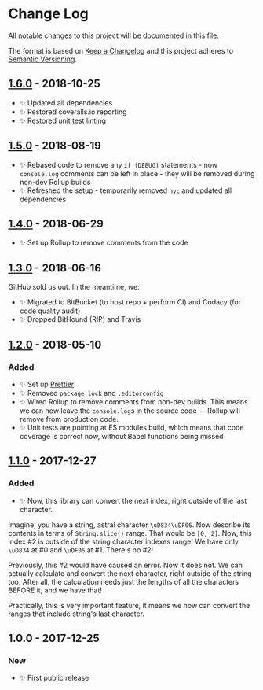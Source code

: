 # Change Log

All notable changes to this project will be documented in this file.

The format is based on [Keep a Changelog](http://keepachangelog.com/)
and this project adheres to [Semantic Versioning](http://semver.org/).

## [1.6.0] - 2018-10-25

- ✨ Updated all dependencies
- ✨ Restored coveralls.io reporting
- ✨ Restored unit test linting

## [1.5.0] - 2018-08-19

- ✨ Rebased code to remove any `if (DEBUG)` statements - now `console.log` comments can be left in place - they will be removed during non-dev Rollup builds
- ✨ Refreshed the setup - temporarily removed `nyc` and updated all dependencies

## [1.4.0] - 2018-06-29

- ✨ Set up Rollup to remove comments from the code

## [1.3.0] - 2018-06-16

GitHub sold us out. In the meantime, we:

- ✨ Migrated to BitBucket (to host repo + perform CI) and Codacy (for code quality audit)
- ✨ Dropped BitHound (RIP) and Travis

## [1.2.0] - 2018-05-10

### Added

- ✨ Set up [Prettier](https://prettier.io)
- ✨ Removed `package.lock` and `.editorconfig`
- ✨ Wired Rollup to remove comments from non-dev builds. This means we can now leave the `console.log`s in the source code — Rollup will remove from production code.
- ✨ Unit tests are pointing at ES modules build, which means that code coverage is correct now, without Babel functions being missed

## [1.1.0] - 2017-12-27

### Added

- ✨ Now, this library can convert the next index, right outside of the last character.

Imagine, you have a string, astral character `\uD834\uDF06`.
Now describe its contents in terms of `String.slice()` range.
That would be `[0, 2]`. Now, this index \#2 is outside of the string character
indexes range! We have only `\uD834` at \#0 and `\uDF06` at \#1. There's no \#2!

Previously, this \#2 would have caused an error. Now it does not. We can actually
calculate and convert the next character, right outside of the string too. After
all, the calculation needs just the lengths of all the characters BEFORE it, and
we have that!

Practically, this is very important feature, it means we now can convert the ranges
that include string's last character.

## 1.0.0 - 2017-12-25

### New

- ✨ First public release

[1.1.0]: https://bitbucket.org/codsen/string-convert-indexes/branches/compare/v1.1.0%0Dv1.0.2#diff
[1.2.0]: https://bitbucket.org/codsen/string-convert-indexes/branches/compare/v1.2.0%0Dv1.1.4#diff
[1.3.0]: https://bitbucket.org/codsen/string-convert-indexes/branches/compare/v1.3.0%0Dv1.2.1#diff
[1.4.0]: https://bitbucket.org/codsen/string-convert-indexes/branches/compare/v1.4.0%0Dv1.3.0#diff
[1.5.0]: https://bitbucket.org/codsen/string-convert-indexes/branches/compare/v1.5.0%0Dv1.4.0#diff
[1.6.0]: https://bitbucket.org/codsen/string-convert-indexes/branches/compare/v1.6.0%0Dv1.5.0#diff
